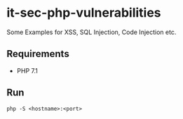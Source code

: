 # it-sec-php-vulnerabilities
Some Examples for XSS, SQL Injection, Code Injection etc.

## Requirements

- PHP 7.1

## Run

`php -S <hostname>:<port>`
